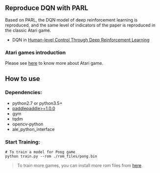 ## Reproduce DQN with PARL
Based on PARL, the DQN model of deep reinforcement learning is reproduced, and the same level of indicators of the paper is reproduced in the classic Atari game.

+ DQN in
[Human-level Control Through Deep Reinforcement Learning](http://www.nature.com/nature/journal/v518/n7540/full/nature14236.html)

### Atari games introduction
Please see [here](https://gym.openai.com/envs/#atari) to know more about Atari game.


## How to use
### Dependencies:
+ python2.7 or python3.5+
+ [paddlepaddle>=1.0.0](https://github.com/PaddlePaddle/Paddle)
+ gym
+ tqdm
+ opencv-python
+ ale_python_interface


### Start Training:
```
# To train a model for Pong game
python train.py --rom ./rom_files/pong.bin
```
> To train more games, you can install more rom files from [here](https://github.com/openai/atari-py/tree/master/atari_py/atari_roms).
